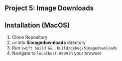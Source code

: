 ## Project 5: Image Downloads

## Installation (MacOS)
1. Clone Repository
2. `cd` into **5imagedownloads** directory
3. Run `swift build && .build/debug/5imagedownloads `
4. Navigate to `localhost:8090` in your browser
